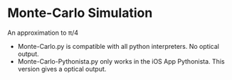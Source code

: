 # Monte-Carlo Simulation
An approximation to π/4

* Monte-Carlo.py is compatible with all python interpreters. No optical output.
* Monte-Carlo-Pythonista.py only works in the iOS App Pythonista. This version gives a optical output.
